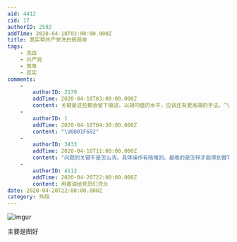 ```yaml
---
aid: 4412
cid: 17
authorID: 2592
addTime: 2020-04-18T03:00:00.000Z
title: 其实帮共产党洗白很简单
tags:
    - 洗白
    - 共产党
    - 简单
    - 其实
comments:
    -
        authorID: 2179
        addTime: 2020-04-18T03:00:00.000Z
        content: 关键是这些都会留下痕迹。以胡叼盘的水平，应该还有更高端的手法。^\_^
    -
        authorID: 1
        addTime: 2020-04-18T04:30:00.000Z
        content: "\U0001F602"
    -
        authorID: 3433
        addTime: 2020-04-18T11:00:00.000Z
        content: "问题的关键不是怎么洗，具体操作有啥难的。最难的是怎样才能得到替TG洗还能有效果的资格啊\U0001F602"
    -
        authorID: 4112
        addTime: 2020-04-20T22:00:00.000Z
        content: 用酱油给党员们洗头
date: 2020-04-20T22:00:00.000Z
category: 外段
---
```


![Imgur](https://i.imgur.com/guTcInC.jpg)

主要是图好
